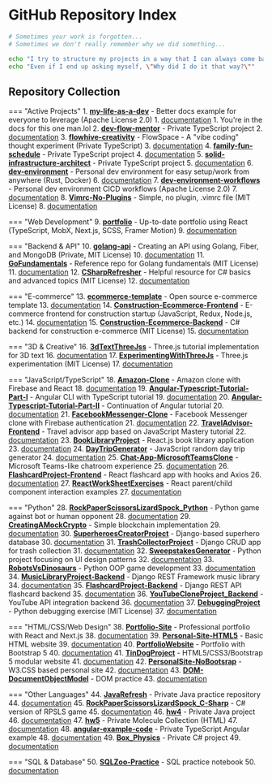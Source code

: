 # GitHub Repository Index

```bash
# Sometimes your work is forgotten...
# Sometimes we don't really remember why we did something...

echo "I try to structure my projects in a way that I can always come back to them some day."
echo "Even if I end up asking myself, \"Why did I do it that way?\""
```

## Repository Collection

=== "Active Projects" 1. **[my-life-as-a-dev](https://github.com/BA-CalderonMorales/my-life-as-a-dev)** - Better docs example for everyone to leverage (Apache License 2.0) 1. [documentation](./my_life_as_a_dev/index.md) 1. You're in the docs for this one man.lol 2. **[dev-flow-mentor](https://github.com/BA-CalderonMorales/dev-flow-mentor)** - Private TypeScript project 2. [documentation](./dev_flow_mentor/index.md) 3. **[flowhive-creativity](https://github.com/BA-CalderonMorales/flowhive-creativity)** - FlowSpace - A "vibe coding" thought experiment (Private TypeScript) 3. [documentation](./flowhive_creativity/index.md) 4. **[family-fun-schedule](https://github.com/BA-CalderonMorales/family-fun-schedule)** - Private TypeScript project 4. [documentation](./family_fun_schedule/index.md) 5. **[solid-infrastructure-architect](https://github.com/BA-CalderonMorales/solid-infrastructure-architect)** - Private TypeScript project 5. [documentation](./solid_infrastructure_architect/index.md) 6. **[dev-environment](https://github.com/BA-CalderonMorales/dev-environment)** - Personal dev environment for easy setup/work from anywhere (Rust, Docker) 6. [documentation](./dev_environment/index.md) 7. **[dev-environment-workflows](https://github.com/BA-CalderonMorales/dev-environment-workflows)** - Personal dev environment CICD workflows (Apache License 2.0) 7. [documentation](./dev_environment_workflows/index.md) 8. **[Vimrc-No-Plugins](https://github.com/BA-CalderonMorales/Vimrc-No-Plugins)** - Simple, no plugin, .vimrc file (MIT License) 8. [documentation](./vimrc_no_plugins/index.md)

=== "Web Development" 9. **[portfolio](https://github.com/BA-CalderonMorales/portfolio)** - Up-to-date portfolio using React (TypeScript, MobX, Next.js, SCSS, Framer Motion) 9. [documentation](./portfolio/index.md)

=== "Backend & API" 10. **[golang-api](https://github.com/BA-CalderonMorales/golang-api)** - Creating an API using Golang, Fiber, and MongoDB (Private, MIT License) 10. [documentation](./golang_api/index.md) 11. **[GoFundamentals](https://github.com/BA-CalderonMorales/GoFundamentals)** - Reference repo for Golang fundamentals (MIT License) 11. [documentation](./gofundamentals/index.md) 12. **[CSharpRefresher](https://github.com/BA-CalderonMorales/CSharpRefresher)** - Helpful resource for C# basics and advanced topics (MIT License) 12. [documentation](./csharprefresher/index.md)

=== "E-commerce" 13. **[ecommerce-template](https://github.com/BA-CalderonMorales/ecommerce-template)** - Open source e-commerce template 13. [documentation](./ecommerce_template/index.md) 14. **[Construction-Ecommerce-Frontend](https://github.com/BA-CalderonMorales/Construction-Ecommerce-Frontend)** - E-commerce frontend for construction startup (JavaScript, Redux, Node.js, etc.) 14. [documentation](./construction_ecommerce_frontend/index.md) 15. **[Construction-Ecommerce-Backend](https://github.com/BA-CalderonMorales/Construction-Ecommerce-Backend)** - C# backend for construction e-commerce (MIT License) 15. [documentation](./construction_ecommerce_backend/index.md)

=== "3D & Creative" 16. **[3dTextThreeJss](https://github.com/BA-CalderonMorales/3dTextThreeJss)** - Three.js tutorial implementation for 3D text 16. [documentation](./3dtextthreejss/index.md) 17. **[ExperimentingWithThreeJs](https://github.com/BA-CalderonMorales/ExperimentingWithThreeJs)** - Three.js experimentation (MIT License) 17. [documentation](./experimentingwiththreejs/index.md)

=== "JavaScript/TypeScript" 18. **[Amazon-Clone](https://github.com/BA-CalderonMorales/Amazon-Clone)** - Amazon clone with Firebase and React 18. [documentation](./amazon_clone/index.md) 19. **[Angular-Typescript-Tutorial-Part-I](https://github.com/BA-CalderonMorales/Angular-Typescript-Tutorial-Part-I)** - Angular CLI with TypeScript tutorial 19. [documentation](./angular_typescript_tutorial_part_i/index.md) 20. **[Angular-Typescript-Tutorial-Part-II](https://github.com/BA-CalderonMorales/Angular-Typescript-Tutorial-Part-II)** - Continuation of Angular tutorial 20. [documentation](./angular_typescript_tutorial_part_ii/index.md) 21. **[FacebookMessenger-Clone](https://github.com/BA-CalderonMorales/FacebookMessenger-Clone)** - Facebook Messenger clone with Firebase authentication 21. [documentation](./facebookmessenger_clone/index.md) 22. **[TravelAdvisor-Frontend](https://github.com/BA-CalderonMorales/TravelAdvisor-Frontend)** - Travel advisor app based on JavaScript Mastery tutorial 22. [documentation](./traveladvisor_frontend/index.md) 23. **[BookLibraryProject](https://github.com/BA-CalderonMorales/BookLibraryProject)** - React.js book library application 23. [documentation](./booklibraryproject/index.md) 24. **[DayTripGenerator](https://github.com/BA-CalderonMorales/DayTripGenerator)** - JavaScript random day trip generator 24. [documentation](./daytripgenerator/index.md) 25. **[Chat-App-MicrosoftTeamsClone](https://github.com/BA-CalderonMorales/Chat-App-MicrosoftTeamsClone)** - Microsoft Teams-like chatroom experience 25. [documentation](./chat_app_microsoftteamsclone/index.md) 26. **[FlashcardProject-Frontend](https://github.com/BA-CalderonMorales/FlashcardProject-Frontend)** - React flashcard app with hooks and Axios 26. [documentation](./flashcardproject_frontend/index.md) 27. **[ReactWorkSheetExercises](https://github.com/BA-CalderonMorales/ReactWorkSheetExercises)** - React parent/child component interaction examples 27. [documentation](./reactworksheetexercises/index.md)

=== "Python" 28. **[RockPaperScissorsLizardSpock_Python](https://github.com/BA-CalderonMorales/RockPaperScissorsLizardSpock_Python)** - Python game against bot or human opponent 28. [documentation](./rockpaperscissorslizardspock_python/index.md) 29. **[CreatingAMockCrypto](https://github.com/BA-CalderonMorales/CreatingAMockCrypto)** - Simple blockchain implementation 29. [documentation](./creatingamockcrypto/index.md) 30. **[SuperheroesCreatorProject](https://github.com/BA-CalderonMorales/SuperheroesCreatorProject)** - Django-based superhero database 30. [documentation](./superheroescreatorproject/index.md) 31. **[TrashCollectorProject](https://github.com/BA-CalderonMorales/TrashCollectorProject)** - Django CRUD app for trash collection 31. [documentation](./trashcollectorproject/index.md) 32. **[SweepstakesGenerator](https://github.com/BA-CalderonMorales/SweepstakesGenerator)** - Python project focusing on UI design patterns 32. [documentation](./sweepstakesgenerator/index.md) 33. **[RobotsVsDinosaurs](https://github.com/BA-CalderonMorales/RobotsVsDinosaurs)** - Python OOP game development 33. [documentation](./robotsvsdinosaurs/index.md) 34. **[MusicLibraryProject-Backend](https://github.com/BA-CalderonMorales/MusicLibraryProject-Backend)** - Django REST Framework music library 34. [documentation](./musiclibraryproject_backend/index.md) 35. **[FlashcardProject-Backend](https://github.com/BA-CalderonMorales/FlashcardProject-Backend)** - Django REST API flashcard backend 35. [documentation](./flashcardproject_backend/index.md) 36. **[YouTubeCloneProject_Backend](https://github.com/BA-CalderonMorales/YouTubeCloneProject_Backend)** - YouTube API integration backend 36. [documentation](./youtubecloneproject_backend/index.md) 37. **[DebuggingProject](https://github.com/BA-CalderonMorales/DebuggingProject)** - Python debugging exercise (MIT License) 37. [documentation](./debuggingproject/index.md)

=== "HTML/CSS/Web Design" 38. **[Portfolio-Site](https://github.com/BA-CalderonMorales/Portfolio-Site)** - Professional portfolio with React and Next.js 38. [documentation](./portfolio_site/index.md) 39. **[Personal-Site-HTML5](https://github.com/BA-CalderonMorales/Personal-Site-HTML5)** - Basic HTML website 39. [documentation](./personal_site_html5/index.md) 40. **[PortfolioWebsite](https://github.com/BA-CalderonMorales/PortfolioWebsite)** - Portfolio with Bootstrap 5 40. [documentation](./portfoliowebsite/index.md) 41. **[TinDogProject](https://github.com/BA-CalderonMorales/TinDogProject)** - HTML5/CSS3/Bootstrap 5 modular website 41. [documentation](./tindogproject/index.md) 42. **[PersonalSite-NoBootsrap](https://github.com/BA-CalderonMorales/PersonalSite-NoBootsrap)** - W3.CSS based personal site 42. [documentation](./personalsite_nobootsrap/index.md) 43. **[DOM-DocumentObjectModel](https://github.com/BA-CalderonMorales/DOM-DocumentObjectModel)** - DOM practice 43. [documentation](./dom_documentobjectmodel/index.md)

=== "Other Languages" 44. **[JavaRefresh](https://github.com/BA-CalderonMorales/JavaRefresh)** - Private Java practice repository 44. [documentation](./javarefresh/index.md) 45. **[RockPaperScissorsLizardSpock_C-Sharp](https://github.com/BA-CalderonMorales/RockPaperScissorsLizardSpock_C-Sharp)** - C# version of RPSLS game 45. [documentation](./rockpaperscissorslizardspock_c_sharp/index.md) 46. **[hw4](https://github.com/BA-CalderonMorales/hw4)** - Private Java project 46. [documentation](./hw4/index.md) 47. **[hw5](https://github.com/BA-CalderonMorales/hw5)** - Private Molecule Collection (HTML) 47. [documentation](./hw5/index.md) 48. **[angular-example-code](https://github.com/BA-CalderonMorales/angular-example-code)** - Private TypeScript Angular example 48. [documentation](./angular_example_code/index.md) 49. **[Box_Physics](https://github.com/BA-CalderonMorales/Box_Physics)** - Private C# project 49. [documentation](./box_physics/index.md)

=== "SQL & Database" 50. **[SQLZoo-Practice](https://github.com/BA-CalderonMorales/SQLZoo-Practice)** - SQL practice notebook 50. [documentation](./sqlzoo_practice/index.md)
